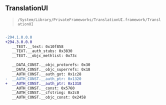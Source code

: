 ## TranslationUI

> `/System/Library/PrivateFrameworks/TranslationUI.framework/TranslationUI`

```diff

-294.1.0.0.0
+294.3.0.0.0
   __TEXT.__text: 0x10f858
   __TEXT.__auth_stubs: 0x3830
   __TEXT.__objc_methlist: 0x73c

   __DATA_CONST.__objc_protorefs: 0x30
   __DATA_CONST.__objc_superrefs: 0x18
   __AUTH_CONST.__auth_got: 0x1c28
-  __AUTH_CONST.__auth_ptr: 0x1320
+  __AUTH_CONST.__auth_ptr: 0x1318
   __AUTH_CONST.__const: 0x5760
   __AUTH_CONST.__cfstring: 0x2c0
   __AUTH_CONST.__objc_const: 0x2458

```
